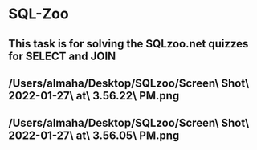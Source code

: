 # SQL-Zoo
This task is for solving the SQLzoo.net quizzes for SELECT and JOIN
----------------
/Users/almaha/Desktop/SQLzoo/Screen\ Shot\ 2022-01-27\ at\ 3.56.22\ PM.png 
----------------
/Users/almaha/Desktop/SQLzoo/Screen\ Shot\ 2022-01-27\ at\ 3.56.05\ PM.png 
----------------
